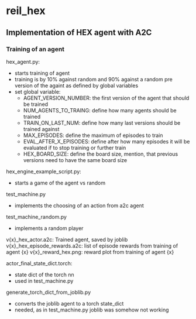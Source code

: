 # reil_hex

## Implementation of HEX agent with A2C

### Training of an agent
hex_agent.py: 
 - starts training of agent
 - training is by 10% against random and 90% against a random pre version of the againt as defined by global variables
 - set global variable:
   - AGENT_VERSION_NUMBER: the first version of the agent that should be trained
   - NUM_AGENTS_TO_TRAING: define how many agents should be trained
   - TRAIN_ON_LAST_NUM: define how many last versions should be trained against
   - MAX_EPISODES: define the maximum of episodes to train
   - EVAL_AFTER_X_EPISODES: define after how many episodes it will be evaluated if to stop training or further train
   - HEX_BOARD_SIZE: define the board size, mention, that previous versions need to have the same board size

hex_engine_example_script.py: 
 - starts a game of the agent vs random

test_machine.py
 - implements the choosing of an action from a2c agent

test_machine_random.py
 - implements a random player

v{x}_hex_actor.a2c: Trained agent, saved by joblib
v{x}_hex_episode_rewards.a2c: list of episode rewards from training of agent {x}
v{x}_reward_hex.png: reward plot from training of agent {x}

actor_final_state_dict.torch:
 - state dict of the torch nn
 - used in test_machine.py

generate_torch_dict_from_joblib.py
 - converts the joblib agent to a torch state_dict
 - needed, as in test_machine.py joblib was somehow not working
